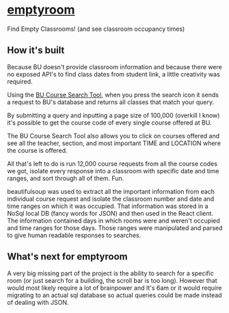 # [emptyroom](https://emptyroom.vercel.app/)

Find Empty Classrooms! (and see classroom occupancy times)

## How it's built

Because BU doesn't provide classroom information and because there were no exposed API's to find class dates from student link, a little creativity was required. 

Using the [BU Course Search Tool](https://www.bu.edu/phpbin/course-search/), when you press the search icon it sends a request to BU's database and returns all classes that match your query. 

By submitting a query and inputting a page size of 100,000 (overkill I know) it's possible to get the course code of every single course offered at BU. 

The BU Course Search Tool also allows you to click on courses offered and see all the teacher, section, and most important TIME and LOCATION where the course is offered. 

All that's left to do is run 12,000 course requests from all the course codes we got, isolate every response into a classroom with specific date and time ranges, and sort through all of them. Fun. 

beautifulsoup was used to extract all the important information from each individual course request and isolate the classroom number and date and time ranges on which it was occupied. That information was stored in a NoSql local DB (fancy words for JSON) and then used in the React client. The information contained days in which rooms were and weren't occupied and time ranges for those days. Those ranges were manipulated and parsed to give human readable responses to searches. 

## What's next for emptyroom

A very big missing part of the project is the ability to search for a specific room (or just search for a building, the scroll bar is too long). However that would most likely require a lot of brainpower and It's 6am or it would require migrating to an actual sql database so actual queries could be made instead of dealing with JSON. 
